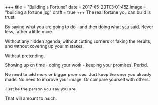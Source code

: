 
+++
title = "Building a Fortune"
date = 2017-05-23T03:01:45Z
image = "building a fortune.jpg"
draft = true
+++
The real fortune you can build is trust.

By saying what you are going to do - and then doing what you said. Never less, rather a little more.

Without any hidden agenda, without cutting corners or faking the results, and without covering up your mistakes.

Without pretending.

Showing up on time - doing your work - keeping your promises. Period.

No need to add more or bigger promises. Just keep the ones you already made.
No need to improve your image. Or compare yourself with others.

Just be the person you say you are.

That will amount to much.